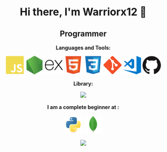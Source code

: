 <h1 align="center">Hi there, I'm Warriorx12 👋</h1>
<h2 align="center"> Programmer </h2>

<p align="center"><b> Languages and Tools:</p>
<p align="center">
   <img width="50" src="https://raw.githubusercontent.com/devicons/devicon/master/icons/javascript/javascript-plain.svg">
   <img width="50" src="https://raw.githubusercontent.com/devicons/devicon/master/icons/nodejs/nodejs-original.svg">
  <img width="50" src="https://raw.githubusercontent.com/devicons/devicon/master/icons/express/express-original.svg">
 <img width="50" src="https://raw.githubusercontent.com/devicons/devicon/master/icons/html5/html5-original.svg">
   <img width="50" src="https://raw.githubusercontent.com/devicons/devicon/master/icons/css3/css3-original.svg">
<img width="50" src="https://raw.githubusercontent.com/devicons/devicon/master/icons/git/git-original.svg"> 
   <img width="50" src="https://raw.githubusercontent.com/github/explore/80688e429a7d4ef2fca1e82350fe8e3517d3494d/topics/visual-studio-code/visual-studio-code.png"> 
   <img width="50" src="https://raw.githubusercontent.com/github/explore/78df643247d429f6cc873026c0622819ad797942/topics/github/github.png"> 

   
</p>



<p align="center"><b>Library:</p>
<p align="center">
   <img width="50" src="https://discord.js.org/static/icons/favicon-32x32.png">
</p>

<p align="center"><b>I am a complete beginner at :</p>
<p align="center">
   <img width="50" src="https://raw.githubusercontent.com/devicons/devicon/master/icons/python/python-original.svg">
     <img width="50" src="https://raw.githubusercontent.com/devicons/devicon/master/icons/mongodb/mongodb-original.svg">
  
</p>

<p align="center">
  
   <img src="https://github-readme-stats.vercel.app/api?username=Warriorx12&show_icons=true&theme=tokyonight">

</p>
